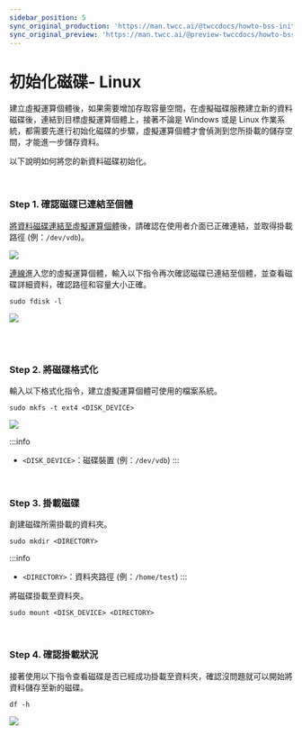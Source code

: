 ```yaml
---
sidebar_position: 5
sync_original_production: 'https://man.twcc.ai/@twccdocs/howto-bss-init-vol-linux-zh' 
sync_original_preview: 'https://man.twcc.ai/@preview-twccdocs/howto-bss-init-vol-linux-zh' 
---
```


# 初始化磁碟- Linux


建立虛擬運算個體後，如果需要增加存取容量空間，在虛擬磁碟服務建立新的資料磁碟後，連結到目標虛擬運算個體上，接著不論是 Windows 或是 Linux 作業系統，都需要先進行初始化磁碟的步驟，虛擬運算個體才會偵測到您所掛載的儲存空間，才能進一步儲存資料。

以下說明如何將您的新資料磁碟初始化。

<br/>


### Step 1. 確認磁碟已連結至個體

[將資料磁碟連結至虛擬運算個體](https://man.twcc.ai/@twccdocs/guide-vcs-vds-manage-disk-zh#%E9%80%A3%E7%B5%90%E8%87%B3%E8%99%9B%E6%93%AC%E9%81%8B%E7%AE%97%E5%80%8B%E9%AB%94)後，請確認在使用者介面已正確連結，並取得掛載路徑 (例：`/dev/vdb`)。

![](https://cos.twcc.ai/SYS-MANUAL/uploads/upload_fa75bdb78bc52059698a1e40d540a0da.png)

[連線](https://man.twcc.ai/@twccdocs/vcs-guide-connect-to-linux-from-windows-zh)進入您的虛擬運算個體，輸入以下指令再次確認磁碟已連結至個體，並查看磁碟詳細資料，確認路徑和容量大小正確。

```
sudo fdisk -l
```

![](https://cos.twcc.ai/SYS-MANUAL/uploads/upload_7b5f531fee70ec8c47ecedb5d9891798.png)

<br/>

<br/>


### Step 2. 將磁碟格式化

輸入以下格式化指令，建立虛擬運算個體可使用的檔案系統。

```
sudo mkfs -t ext4 <DISK_DEVICE>
```

![](https://cos.twcc.ai/SYS-MANUAL/uploads/upload_1a9c1acc4676602937a5e9860d24f8e9.png)


:::info
- `<DISK_DEVICE>`：磁碟裝置 (例：`/dev/vdb`)
:::

<br/>


### Step 3. 掛載磁碟

創建磁碟所需掛載的資料夾。

```
sudo mkdir <DIRECTORY>
```
:::info
- `<DIRECTORY>`：資料夾路徑 (例：`/home/test`)
:::

將磁碟掛載至資料夾。

```
sudo mount <DISK_DEVICE> <DIRECTORY>
```

<br/>


### Step 4. 確認掛載狀況

接著使用以下指令查看磁碟是否已經成功掛載至資料夾，確認沒問題就可以開始將資料儲存至新的磁碟。

```
df -h
```
![](https://cos.twcc.ai/SYS-MANUAL/uploads/upload_be2f438e28adc36c6c8952a3384044a0.png)